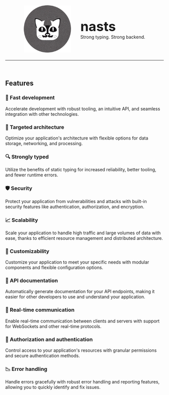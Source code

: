 <div
	style="display: flex; align-items: center; justify-content: center; padding: 10px;"
>
	<img
		width="150"
		height="150"
		src="https://github.com/nas-ts/nasts-core/blob/master/readme_assets/logo.png?raw=true"
		style="vertical-align: middle;"
	>
	<div style="margin-left: 30px; display: flex; flex-direction: column;">
	<p style="font-weight: bold; font-size: 42px; margin: 0">
		nasts
	</p>
	<p style="margin: 0;">
		Strong typing. Strong backend.
	</p>
	</div>
</div>

---
<br />

## Features

### 🚀 Fast development
Accelerate development with robust tooling, an intuitive API, and seamless integration with other technologies.

### 🎯 Targeted architecture
Optimize your application's architecture with flexible options for data storage, networking, and processing.

### 🔍 Strongly typed
Utilize the benefits of static typing for increased reliability, better tooling, and fewer runtime errors.

### 🛡️ Security
Protect your application from vulnerabilities and attacks with built-in security features like authentication, authorization, and encryption.

### 📈 Scalability
Scale your application to handle high traffic and large volumes of data with ease, thanks to efficient resource management and distributed architecture.

### 🔧 Customizability
Customize your application to meet your specific needs with modular components and flexible configuration options.

### 📑 API documentation
Automatically generate documentation for your API endpoints, making it easier for other developers to use and understand your application.

### 💬 Real-time communication
Enable real-time communication between clients and servers with support for WebSockets and other real-time protocols.

### 🔐 Authorization and authentication
Control access to your application's resources with granular permissions and secure authentication methods.

### 📉 Error handling
Handle errors gracefully with robust error handling and reporting features, allowing you to quickly identify and fix issues.
